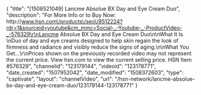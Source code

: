 {
    "title": "[1508521049] Lancme Absolue BX Day and Eye Cream Duo",
    "description": "For More Info or to Buy Now: http:\/\/www.hsn.com\/products\/seo\/8512224?rdr=1&sourceid=youtube&cm_mmc=Social-_-Youtube-_-ProductVideo-_-576329\r\nLancme Absolue BX Day and Eye Cream Duo\n\nWhat It Is \nDuo of day and eye creams designed to help skin regain the look of firmness and radiance and visibly reduce the signs of aging.\n\nWhat You Get...\r\nPrices shown on the previously recorded video may not represent the current price.  View hsn.com to view the current selling price. HSN Item #576329",
    "channelid": "123179144",
    "videoid": "123178771",
    "date_created": "1507952042",
    "date_modified": "1508372603",
    "type": "captivate",
    "layout": "channelVideo",
    "url": "\/hsn-network\/lancme-absolue-bx-day-and-eye-cream-duo\/123179144-123178771"
}
